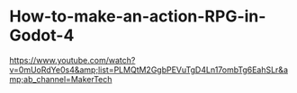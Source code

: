 # How-to-make-an-action-RPG-in-Godot-4
https://www.youtube.com/watch?v=0mUoRdYe0s4&amp;list=PLMQtM2GgbPEVuTgD4Ln17ombTg6EahSLr&amp;ab_channel=MakerTech
